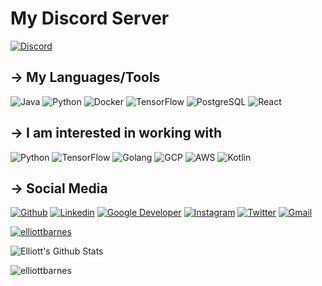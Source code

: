 <p align="center">
<!--  <img alt="profile pic" width="195px" src="https://avatars.githubusercontent.com/u/54964377?s=400&u=43d493466710fd574dc1ac1bb02d52690bce9012&v=4" /> -->
<!--  <img src="https://github-readme-stats.anuraghazra1.vercel.app/api/top-langs/?username=elliottbarnes&hide=ruby,perl&hide_border=true" /> -->
  
# My Discord Server
[![Discord](https://img.shields.io/badge/-Discord-738ADB?style=flate&logo=github&logoColor=white)](https://discord.gg/ADBJQBMA6H)


## → My Languages/Tools
![Java](https://img.shields.io/badge/Java-ED8B00?style=flat&logo=java&logoColor=white)
![Python](https://img.shields.io/badge/-Python-4B8BBE?style=flat&logo=python&logoColor=white)
![Docker](https://img.shields.io/badge/Docker-2CA5E0?style=flat&logo=docker&logoColor=white)
![TensorFlow](https://img.shields.io/badge/-TensorFlow-f4802b?style=flat&logo=tensorflow&logoColor=white)
![PostgreSQL](https://img.shields.io/badge/PostgreSQL-316192?style=flat&logo=postgresql&logoColor=white)
![React](https://img.shields.io/badge/React-20232A?style=flat&logo=react&logoColor=61DAFB)


## → I am interested in working with
![Python](https://img.shields.io/badge/-Python-4B8BBE?style=for-the-badge&logo=python&logoColor=white)
![TensorFlow](https://img.shields.io/badge/-TensorFlow-f4802b?style=for-the-badge&logo=tensorflow&logoColor=white)
![Golang](https://img.shields.io/badge/Go-00ADD8?style=for-the-badge&logo=go&logoColor=white)
![GCP](https://img.shields.io/badge/Google_Cloud-4285F4?style=for-the-badge&logo=google-cloud&logoColor=white)
![AWS](https://img.shields.io/badge/Amazon_AWS-232F3E?style=for-the-badge&logo=amazon-aws&logoColor=white)
![Kotlin](https://img.shields.io/badge/Kotlin-0095D5?&style=for-the-badge&logo=kotlin&logoColor=white)

## → Social Media 
[![Github](https://img.shields.io/badge/GitHub-100000?style=for-the-badge&logo=github&logoColor=white)](https://github.com/elliottbarnes)
[![Linkedin](https://img.shields.io/badge/LinkedIn-0077B5?style=for-the-badge&logo=linkedin&logoColor=white)](https://www.linkedin.com/in/enbarnes/)
[![Google Developer](https://img.shields.io/badge/Google_Developer-D14836?style=for-the-badge&logo=google&logoColor=white)](https://google.dev/u/109702062079405060980)
[![Instagram](https://img.shields.io/badge/Instagram-E4405F?style=for-the-badge&logo=instagram&logoColor=white)](https://www.instagram.com/elliottbarness/)
[![Twitter](https://img.shields.io/badge/Twitter-1DA1F2?style=for-the-badge&logo=twitter&logoColor=white)](https://twitter.com/elliottbarness)
[![Gmail](https://img.shields.io/badge/Gmail-D14836?style=for-the-badge&logo=gmail&logoColor=white)](mailto:enbarnes@mun.ca)


<p align="left"> <a href="https://github.com/elliottbarnes/github-profile-trophy"><img src="https://github-profile-trophy.vercel.app/?username=elliottbarnes" alt="elliottbarnes" /></a> </p>

<img alt="Elliott's Github Stats" src="https://github-readme-stats.vercel.app/api?username=elliottbarnes&show_icons=true&include_all_commits=true&hide_border=true&theme=chartreuse-dark" />
<p><img align="center" src="https://github-readme-streak-stats.herokuapp.com/?user=elliottbarnes&theme=chartreuse-dark" alt="elliottbarnes" /></p>
</p>
